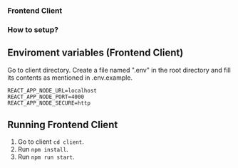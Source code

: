 ### Frontend Client

### How to setup?
## Enviroment variables (Frontend Client)
Go to client directory. 
Create a file named ".env" in the root directory and fill its contents as mentioned in .env.example.

```
REACT_APP_NODE_URL=localhost
REACT_APP_NODE_PORT=4000
REACT_APP_NODE_SECURE=http
```
## Running Frontend Client 

1. Go to client `cd client`.
2. Run `npm install`.
3. Run `npm run start`.

